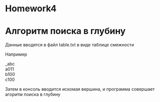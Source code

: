 # Homework4
<h1> Алгоритм поиска в глубину</h1>
<p>Данные вводятся в файл table.txt в виде таблице смежности</p>
<p>Например</p>
_abc<br>
a011<br>
b100<br>
c100<br>
<p>Затем в консоль вводится искомая вершина, и программа совершает агоритм поиска в глубину</p>
